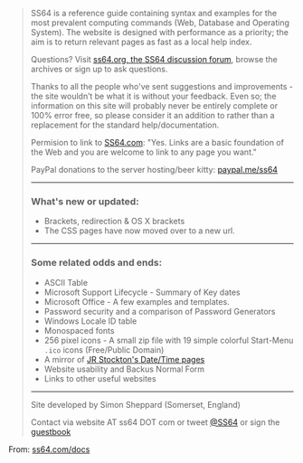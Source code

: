 > SS64 is a reference guide containing syntax and examples for the most prevalent computing commands (Web, Database and Operating System). The website is designed with performance as a priority; the aim is to return relevant pages as fast as a local help index.
> 
> Questions? Visit [ss64.org, the SS64 discussion forum](https://ss64.org/), browse the archives or sign up to ask questions.
> 
> Thanks to all the people who've sent suggestions and improvements - the site wouldn’t be what it is without your feedback. Even so; the information on this site will probably never be entirely complete or 100% error free, so please consider it an addition to rather than a replacement for the standard help/documentation.
> 
> Permision to link to [SS64.com](https://ss64.com/): "Yes. Links are a basic foundation of the Web and you are welcome to link to any page you want."
> 
> PayPal donations to the server hosting/beer kitty: [paypal.me/ss64](https://paypal.me/ss64)
>
> * * *
>
> ### What's new or updated:
> 
> * Brackets, redirection & OS X brackets
> * The CSS pages have now moved over to a new url.
> 
> * * *
> 
> ### Some related odds and ends:
> 
> * ASCII Table
> * Microsoft Support Lifecycle - Summary of Key dates
> * Microsoft Office - A few examples and templates.
> * Password security and a comparison of Password Generators
> * Windows Locale ID table 
> * Monospaced fonts
> * 256 pixel icons - A small zip file with 19 simple colorful Start-Menu `.ico` icons (Free/Public Domain)
> * A mirror of [JR Stockton's Date/Time pages](http://skeena.net/kb/big%20list%20of%20critical%20dates.html)
> * Website usability and Backus Normal Form
> * Links to other useful websites
>
> * * *
>
> Site developed by Simon Sheppard (Somerset, England)
> 
> Contact via website AT ss64 DOT com or tweet [@SS64](https://twitter.com/SS64) or sign the [guestbook](https://ss64.org/viewforum.php?id=1)

From: [ss64.com/docs](https://ss64.com/docs/)

